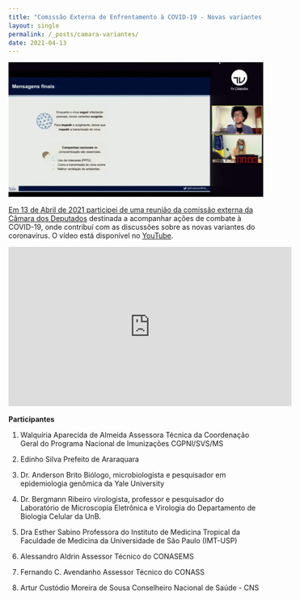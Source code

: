 ```yaml
---
title: "Comissão Externa de Enfrentamento à COVID-19 - Novas variantes da doença"
layout: single
permalink: /_posts/camara-variantes/
date: 2021-04-13
---
```


<a href="https://andersonbrito.github.io/_posts/camara-variantes/"><img src="/assets/images/cover-camara.png" width="700">

Em 13 de Abril de 2021 participei de uma reunião da comissão externa da [Câmara dos Deputados](https://edemocracia.camara.leg.br/audiencias/sala/1786) destinada a acompanhar ações de combate à COVID-19, onde contribuí com as discussões sobre as novas variantes do coronavírus. O vídeo está disponível no [YouTube](https://www.youtube.com/watch?v=NId0QtWgrLA&t=294s).

<iframe width="560" height="315" src="https://www.youtube.com/embed/NId0QtWgrLA?start=294" title="YouTube video player" frameborder="0" allow="accelerometer; autoplay; clipboard-write; encrypted-media; gyroscope; picture-in-picture" allowfullscreen></iframe>


**Participantes**
1) Walquíria Aparecida de Almeida
Assessora Técnica da Coordenação Geral do Programa Nacional de Imunizações CGPNI/SVS/MS

2) Edinho Silva
Prefeito de Araraquara

3) Dr. Anderson Brito
Biólogo, microbiologista e pesquisador em epidemiologia genômica da Yale University

4) Dr. Bergmann Ribeiro
virologista, professor e pesquisador do Laboratório de Microscopia Eletrônica e Virologia do Departamento de Biologia Celular da UnB.

5) Dra Esther Sabino
Professora do Instituto de Medicina Tropical da Faculdade de Medicina da Universidade de São Paulo (IMT-USP)

6) Alessandro Aldrin
Assessor Técnico do CONASEMS

7) Fernando C. Avendanho
Assessor Técnico do CONASS

8) Artur Custódio Moreira de Sousa
Conselheiro Nacional de Saúde - CNS

